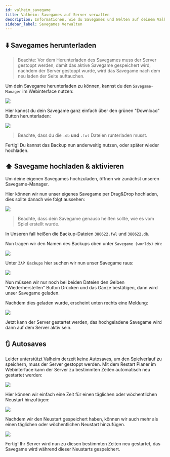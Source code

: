 ```yaml
---
id: valheim_savegame
title: Valheim: Savegames auf Server verwalten
description: Informationen, wie du Savegames und Welten auf deinem Valheim-Server von ZAP-Hosting verwalten und bestehende Welten zu deinem Server hinzufügen kannst - ZAP-Hosting.com Dokumentationen
sidebar_label: Savegames Verwalten
---
```


## ⬇️ Savegames herunterladen

> Beachte: Vor dem Herunterladen des Savegames muss der Server gestoppt werden, damit das aktive Savegame gespeichert wird, nachdem der Server gestoppt wurde, wird das Savegame nach dem neu laden der Seite auftauchen.

Um dein Savegame herunterladen zu können, kannst du den `Savegame-Manager` im Webinterface nutzen:

![](https://screensaver01.zap-hosting.com/index.php/s/iRCoJNrQF9QKcJb/preview)

Hier kannst du dein Savegame ganz einfach über den grünen "Download" Button herunterladen:

![](https://screensaver01.zap-hosting.com/index.php/s/9nxrys7zqKioarf/preview)

> Beachte, dass du die `.db` **und** `.fwl` Dateien runterladen musst.

Fertig! Du kannst das Backup nun anderweitig nutzen, oder später wieder hochladen.


## ⬆️ Savegame hochladen & aktivieren

Um deine eigenen Savegames hochzuladen, öffnen wir zunächst unseren Savegame-Manager.

Hier können wir nun unser eigenes Savegame per Drag&Drop hochladen, dies sollte danach wie folgt aussehen:

![](https://screensaver01.zap-hosting.com/index.php/s/tBc5Aa7HpyLPZXc/preview)

> Beachte, dass dein Savegame genauso heißen sollte, wie es vom Spiel erstellt wurde.

In Unseren fall heißen die Backup-Dateien `380622.fwl` und `380622.db`.

Nun tragen wir den Namen des Backups oben unter `Savegame (worlds)` ein:

![](https://screensaver01.zap-hosting.com/index.php/s/fLnAGN8mFNXCxi6/preview)

Unter `ZAP Backups` hier suchen wir nun unser Savegame raus:

![](https://screensaver01.zap-hosting.com/index.php/s/Qnm6p8TmdXr7Fwx/preview)

Nun müssen wir nur noch bei beiden Dateien den Gelben "Wiederherstellen" Button Drücken und das Ganze bestätigen, dann wird unser Savegame geladen.

Nachdem dies geladen wurde, erscheint unten rechts eine Meldung:

![](https://screensaver01.zap-hosting.com/index.php/s/e6ZLX2bBMn9BXW4/preview)

Jetzt kann der Server gestartet werden, das hochgeladene Savegame wird dann auf dem Server aktiv sein.

## 🔃 Autosaves

Leider unterstützt Valheim derzeit keine Autosaves, um den Spielverlauf zu speichern, muss der Server gestoppt werden. Mit dem Restart Planer im Webinterface kann der Server zu bestimmten Zeiten automatisch neu gestartet werden:

![](https://screensaver01.zap-hosting.com/index.php/s/prd6xMR5mSg9rco/preview)

Hier können wir einfach eine Zeit für einen täglichen oder wöchentlichen Neustart hinzufügen:

![](https://screensaver01.zap-hosting.com/index.php/s/BwbxfMTSKKDoEqn/preview)

Nachdem wir den Neustart gespeichert haben, können wir auch mehr als einen täglichen oder wöchentlichen Neustart hinzufügen.

![](https://screensaver01.zap-hosting.com/index.php/s/WPm86DQ2Gg7QKRW/preview)

Fertig! Ihr Server wird nun zu diesen bestimmten Zeiten neu gestartet, das Savegame wird während dieser Neustarts gespeichert.

